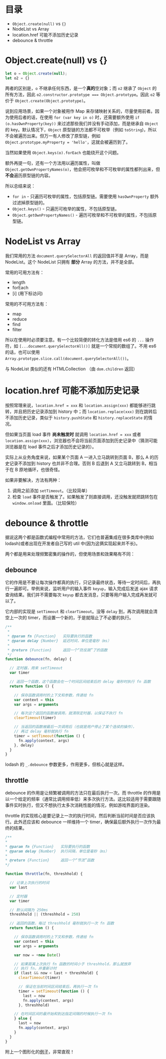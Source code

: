 # 目录

* `Object.create(null)` vs `{}`
* NodeList vs Array
* location.href 可能不添加历史记录
* debounce & throttle

# Object.create(null) vs {}

```javascript
let o = Object.create(null);
let o2 = {}
```

两者的区别是，`o` 不继承任何东西，是一个**真的**空对象；而 `o2` 继承了 `Object` 的所有方法，因此 `o2.constructor.prototype === Object.prototype`。因此 `o2` 等价于 `Object.create(Object.prototype)`。

说到应用场景，如果一个对象被用作 Map 来存储映射关系的，尽量使用前者。因为使用后者的话，在使用 `for (var key in o)` 时，还需要额外使用 `if (o.hasOwnProperty(key))` 来过滤那些我们并没有手动添加，而是继承自 `Object` 的 key。默认情况下，`Object` 原型链的方法都不可枚举（例如 `toString`)，所以不会被遍历出来。但万一有人修改了原型链，例如 `Object.prototype.myProperty = 'hello'`，这就会被遍历到了。

当然如果使用 `Object.keys(o).forEach` 也能绕开这个问题。

额外再提一句，还有一个方法用以遍历属性，叫做 `Object.getOwnPropertyNames(o)`，他会把可枚举和不可枚举的属性都列出来，但**不会**遍历原型链的内容。

所以总结来说：

* `for in` - 只遍历可枚举的属性，包括原型链。需要使用 `hasOwnProperty` 额外过滤掉原型链的。
* `Object.keys()` - 只遍历可枚举的属性，不包括原型链。
* `Object.getOwnPropertyNames()` - 遍历可枚举和不可枚举的属性，不包括原型链。

# NodeList vs Array

我们常用的方法 `document.querySelectorAll` 的返回值并不是 Array，而是 NodeList。这个 NodeList 只拥有 __部分__ Array 的方法，并不是全部。

常用的可用方法有：

* length
* forEach
* \[i\] (用下标访问)

常用的不可用方法有：

* map
* reduce
* find
* filter

所以在使用时必须要注意。有一个比较简便的转化方法是借用 es6 的 `...` 操作符，如 `[...document.querySelectorAll()]` 就是一个常规的数组了。不用 es6 的话，也可以使用 `Array.prototype.slice.call(document.querySelectorAll())`。

与 NodeList 类似的还有 HTMLCollection （由 `dom.children` 返回）

# location.href 可能不添加历史记录

按照常理来说，`location.href = xxx` 和 `location.assign(xxx)` 都能够进行跳转，并且把历史记录添加到 history 中；而 `location.replace(xxx)` 则在跳转后不添加历史记录，类似于 `history.pushState` 和 `history.replaceState` 的情况。

但如果当页面 load 事件 __尚未触发时__ 就调用 `location.href = xxx` 或者 `location.assign(xxx)`，浏览器也不会将当前页面添加到历史记录中（猜测可能浏览器是在 load 事件之后才添加历史记录的）。

实际上从业务角度来说，如果某个页面 A 一进入立马跳转到页面 B，那么 A 的历史记录不添加到 history 也并非不合理。否则 B 后退到 A 又立马跳转到 B，相当于在 B 原地循环，也很奇怪。

如果非要解决，方法有两种：

1. 调用之前添加 `setTimeout`。（比较简单）
2. 检查 `load` 事件是否触发了。如果触发了则直接调用，还没触发就把跳转包在 `window.onload` 里面。（比较保险）

# debounce & throttle

据说这两个都是函数式编程中常用的方法，它们也普遍集成在很多类库中(例如 lodash)或者出现在开发者自己写的 util 中(因为这俩实现起来并不长)。

两个都是用来处理频繁密集的操作的，但使用场景和效果略有不同：

## debounce

它的作用是不要让每次操作都真的执行，只记录最终状态，等待一定时间后，再执行一遍即可。举例来说，监听用户的输入事件 `keyup`，输入完成后发送 ajax 请求查询结果。我们并不需要每次 `keyup` 都去发消息，只要等用户输入完成再发就可以了。

它内部的实现是 `setTimeout` 和 `clearTimeout`。没等 `delay` 到，再次调用就会清空上一次的 timer，而设置一个新的，于是就阻止了不必要的执行。

```javascript
/**
 *
 * @param fn {Function}   实际要执行的函数
 * @param delay {Number}  延迟时间，单位是毫秒（ms）
 *
 * @return {Function}     返回一个“防反跳”了的函数
 */
function debounce(fn, delay) {

  // 定时器，用来 setTimeout
  var timer

  // 返回一个函数，这个函数会在一个时间区间结束后的 delay 毫秒时执行 fn 函数
  return function () {

    // 保存函数调用时的上下文和参数，传递给 fn
    var context = this
    var args = arguments

    // 每次这个返回的函数被调用，就清除定时器，以保证不执行 fn
    clearTimeout(timer)

    // 当返回的函数被最后一次调用后（也就是用户停止了某个连续的操作），
    // 再过 delay 毫秒就执行 fn
    timer = setTimeout(function () {
      fn.apply(context, args)
    }, delay)
  }
}
```

lodash 的 `_.debounce` 参数更多，作用更多，但核心就是这样。

## throttle

debounce 的作用是让频繁被调用的方法只在最后执行一次。而 throttle 的作用是以一个给定的频率（通常比调用频率低）来多次执行方法。这比较适用于需要跟随事件实时执行，但又不想执行太多次消耗性能的情况，例如游戏界面的渲染。

throttle 的实现核心是要记录上一次的执行时间，然后判断当前时间是否应该执行。此外还应该和 debounce 一样维持一个 timer，确保最后额外执行一次作为最终的结果。

```javascript
/**
*
* @param fn {Function}   实际要执行的函数
* @param delay {Number}  执行间隔，单位是毫秒（ms）
*
* @return {Function}     返回一个“节流”函数
*/

function throttle(fn, threshhold) {

  // 记录上次执行的时间
  var last

  // 定时器
  var timer

  // 默认间隔为 250ms
  threshhold || (threshhold = 250)

  // 返回的函数，每过 threshhold 毫秒就执行一次 fn 函数
  return function () {

    // 保存函数调用时的上下文和参数，传递给 fn
    var context = this
    var args = arguments

    var now = +new Date()

    // 如果距离上次执行 fn 函数的时间小于 threshhold，那么就放弃
    // 执行 fn，并重新计时
    if (last && now < last + threshhold) {
      clearTimeout(timer)

      // 保证在当前时间区间结束后，再执行一次 fn
      timer = setTimeout(function () {
        last = now
        fn.apply(context, args)
      }, threshhold)

    // 在时间区间的最开始和到达指定间隔的时候执行一次 fn
    } else {
      last = now
      fn.apply(context, args)
    }
  }
}
```

附上一个图形化的[例子](http://demo.nimius.net/debounce_throttle/)，非常直观！
